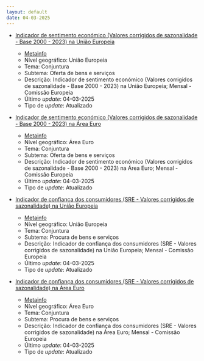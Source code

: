 ```yaml
---
layout: default
date: 04-03-2025
---
```

* [Indicador de sentimento económico (Valores corrigidos de sazonalidade - Base 2000 - 2023) na União Europeia](https://www.ine.pt/xportal/xmain?xpid=INE&xpgid=ine_indicadores&indOcorrCod=0014339&contexto=bd&selTab=tab2)
  * [Metainfo](https://www.ine.pt/bddXplorer/htdocs/minfo.jsp?var_cd=0014339&lingua=PT)
  * Nível geográfico: União Europeia
  * Tema: Conjuntura
  * Subtema: Oferta de bens e serviços
  * Descrição: Indicador de sentimento económico (Valores corrigidos de sazonalidade - Base 2000 - 2023) na União Europeia; Mensal - Comissão Europeia
  * Último _update_: 04-03-2025
  * Tipo de _update_: Atualizado

* [Indicador de sentimento económico (Valores corrigidos de sazonalidade - Base 2000 - 2023) na Área Euro](https://www.ine.pt/xportal/xmain?xpid=INE&xpgid=ine_indicadores&indOcorrCod=0014329&contexto=bd&selTab=tab2)
  * [Metainfo](https://www.ine.pt/bddXplorer/htdocs/minfo.jsp?var_cd=0014329&lingua=PT)
  * Nível geográfico: Área Euro
  * Tema: Conjuntura
  * Subtema: Oferta de bens e serviços
  * Descrição: Indicador de sentimento económico (Valores corrigidos de sazonalidade - Base 2000 - 2023) na Área Euro; Mensal - Comissão Europeia
  * Último _update_: 04-03-2025
  * Tipo de _update_: Atualizado

* [Indicador de confiança dos consumidores (SRE - Valores corrigidos de sazonalidade) na União Europeia](https://www.ine.pt/xportal/xmain?xpid=INE&xpgid=ine_indicadores&indOcorrCod=0014330&contexto=bd&selTab=tab2)
  * [Metainfo](https://www.ine.pt/bddXplorer/htdocs/minfo.jsp?var_cd=0014330&lingua=PT)
  * Nível geográfico: União Europeia
  * Tema: Conjuntura
  * Subtema: Procura de bens e serviços
  * Descrição: Indicador de confiança dos consumidores (SRE - Valores corrigidos de sazonalidade) na União Europeia; Mensal - Comissão Europeia
  * Último _update_: 04-03-2025
  * Tipo de _update_: Atualizado

* [Indicador de confiança dos consumidores (SRE - Valores corrigidos de sazonalidade) na Área Euro](https://www.ine.pt/xportal/xmain?xpid=INE&xpgid=ine_indicadores&indOcorrCod=0014331&contexto=bd&selTab=tab2)
  * [Metainfo](https://www.ine.pt/bddXplorer/htdocs/minfo.jsp?var_cd=0014331&lingua=PT)
  * Nível geográfico: Área Euro
  * Tema: Conjuntura
  * Subtema: Procura de bens e serviços
  * Descrição: Indicador de confiança dos consumidores (SRE - Valores corrigidos de sazonalidade) na Área Euro; Mensal - Comissão Europeia
  * Último _update_: 04-03-2025
  * Tipo de _update_: Atualizado

